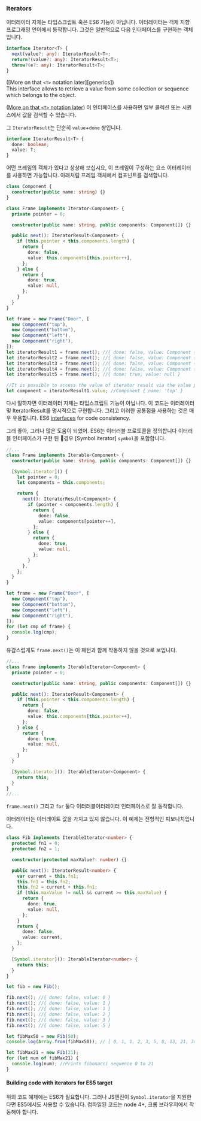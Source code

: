 ### Iterators

이터레이터 자체는 타입스크립트 혹은 ES6 기능이 아닙니다. 이터레이터는 객체 지향 프로그래밍 언어에서 동작합니다. 그것은 일반적으로 다음 인터페이스를 구현하는 객체입니다.

```ts
interface Iterator<T> {
  next(value?: any): IteratorResult<T>;
  return?(value?: any): IteratorResult<T>;
  throw?(e?: any): IteratorResult<T>;
}
```

([More on that `<T>` notation later][generics])  
This interface allows to retrieve a value from some collection or sequence
which belongs to the object.

([More on that `<T>` notation later](./types/generics.html))
이 인터페이스를 사용하면 일부 콜렉션 또는 시퀀스에서 값을 검색할 수 있습니다.

그 `IteratorResult`는 단순히 `value`+`done` 쌍입니다.

```ts
interface IteratorResult<T> {
  done: boolean;
  value: T;
}
```

어떤 프레임의 객체가 있다고 상상해 보십시요, 이 프레임이 구성하는 요소 이터레이터를 사용하면 가능합니다. 아래처럼 프레임 객체에서 컴포넌트를 검색합니다.

```ts
class Component {
  constructor(public name: string) {}
}

class Frame implements Iterator<Component> {
  private pointer = 0;

  constructor(public name: string, public components: Component[]) {}

  public next(): IteratorResult<Component> {
    if (this.pointer < this.components.length) {
      return {
        done: false,
        value: this.components[this.pointer++],
      };
    } else {
      return {
        done: true,
        value: null,
      };
    }
  }
}

let frame = new Frame("Door", [
  new Component("top"),
  new Component("bottom"),
  new Component("left"),
  new Component("right"),
]);
let iteratorResult1 = frame.next(); //{ done: false, value: Component { name: 'top' } }
let iteratorResult2 = frame.next(); //{ done: false, value: Component { name: 'bottom' } }
let iteratorResult3 = frame.next(); //{ done: false, value: Component { name: 'left' } }
let iteratorResult4 = frame.next(); //{ done: false, value: Component { name: 'right' } }
let iteratorResult5 = frame.next(); //{ done: true, value: null }

//It is possible to access the value of iterator result via the value property:
let component = iteratorResult1.value; //Component { name: 'top' }
```

다시 말하자면 이터레이터 자체는 타입스크립트 기능이 아닙니다. 이 코드는 이터레이터 및 IteratorResult를 명시적으로 구현합니다. 그리고 이러한 공통점을 사용하는 것은 매우 유용합니다.
ES6 [interfaces](./types/interfaces.md) for code consistency.

그래 좋아, 그러나 많은 도움이 되었어. ES6는 이터러블 프로토콜을 정의합니다 이터러블 인터페이스가 구현 된 경우 [Symbol.iterator] `symbol`을 포함합니다.

```ts
//...
class Frame implements Iterable<Component> {
  constructor(public name: string, public components: Component[]) {}

  [Symbol.iterator]() {
    let pointer = 0;
    let components = this.components;

    return {
      next(): IteratorResult<Component> {
        if (pointer < components.length) {
          return {
            done: false,
            value: components[pointer++],
          };
        } else {
          return {
            done: true,
            value: null,
          };
        }
      },
    };
  }
}

let frame = new Frame("Door", [
  new Component("top"),
  new Component("bottom"),
  new Component("left"),
  new Component("right"),
]);
for (let cmp of frame) {
  console.log(cmp);
}
```

유감스럽게도 `frame.next()`는 이 패턴과 함께 작동하지 않을 것으로 보입니다.

```ts
//...
class Frame implements IterableIterator<Component> {
  private pointer = 0;

  constructor(public name: string, public components: Component[]) {}

  public next(): IteratorResult<Component> {
    if (this.pointer < this.components.length) {
      return {
        done: false,
        value: this.components[this.pointer++],
      };
    } else {
      return {
        done: true,
        value: null,
      };
    }
  }

  [Symbol.iterator](): IterableIterator<Component> {
    return this;
  }
}
//...
```

`frame.next()` 그리고 `for` 둘다 이터러블이터레이터 인터페이스로 잘 동작합니다.

이터레이터는 이터레이트 값을 가지고 있지 않습니다. 이 예제는 전형적인 피보나치입니다.

```ts
class Fib implements IterableIterator<number> {
  protected fn1 = 0;
  protected fn2 = 1;

  constructor(protected maxValue?: number) {}

  public next(): IteratorResult<number> {
    var current = this.fn1;
    this.fn1 = this.fn2;
    this.fn2 = current + this.fn1;
    if (this.maxValue != null && current >= this.maxValue) {
      return {
        done: true,
        value: null,
      };
    }
    return {
      done: false,
      value: current,
    };
  }

  [Symbol.iterator](): IterableIterator<number> {
    return this;
  }
}

let fib = new Fib();

fib.next(); //{ done: false, value: 0 }
fib.next(); //{ done: false, value: 1 }
fib.next(); //{ done: false, value: 1 }
fib.next(); //{ done: false, value: 2 }
fib.next(); //{ done: false, value: 3 }
fib.next(); //{ done: false, value: 5 }

let fibMax50 = new Fib(50);
console.log(Array.from(fibMax50)); // [ 0, 1, 1, 2, 3, 5, 8, 13, 21, 34 ]

let fibMax21 = new Fib(21);
for (let num of fibMax21) {
  console.log(num); //Prints fibonacci sequence 0 to 21
}
```

#### Building code with iterators for ES5 target

위의 코드 예제에는 ES6가 필요합니다. 그러나 JS엔진이 `Symbol.iterator`을 지원한다면 ES5에서도 사용할 수 있습니다. 컴파일된 코드는 node 4+, 크롬 브라우저에서 작동해야 합니다.
